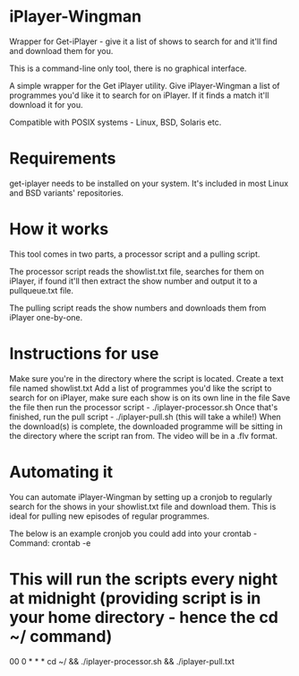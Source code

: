 # iPlayer-Wingman
Wrapper for Get-iPlayer - give it a list of shows to search for and it'll find and download them for you. 

This is a command-line only tool, there is no graphical interface.

A simple wrapper for the Get iPlayer utility. Give iPlayer-Wingman a list of programmes you'd like it to search for on iPlayer. If it finds a match it'll download it for you.

Compatible with POSIX systems - Linux, BSD, Solaris etc.

Requirements
=============
get-iplayer needs to be installed on your system. It's included in most Linux and BSD variants' repositories.

How it works
=============
This tool comes in two parts, a processor script and a pulling script. 

The processor script reads the showlist.txt file, searches for them on iPlayer, if found it'll then extract the show number and output it to a pullqueue.txt file. 

The pulling script reads the show numbers and downloads them from iPlayer one-by-one.

Instructions for use
=====================
Make sure you're in the directory where the script is located. 
Create a text file named showlist.txt
Add a list of programmes you'd like the script to search for on iPlayer, make sure each show is on its own line in the file
Save the file then run the processor script - ./iplayer-processor.sh
Once that's finished, run the pull script - ./iplayer-pull.sh (this will take a while!)
When the download(s) is complete, the downloaded programme will be sitting in the directory where the script ran from. The video will be in a .flv format.

Automating it
==============
You can automate iPlayer-Wingman by setting up a cronjob to regularly search for the shows in your showlist.txt file and download them. This is ideal for pulling new episodes of regular programmes.

The below is an example cronjob you could add into your crontab -  Command: crontab -e

# This will run the scripts every night at midnight (providing script is in your home directory - hence the cd ~/ command)
00 0    * * *   cd ~/ && ./iplayer-processor.sh && ./iplayer-pull.txt
